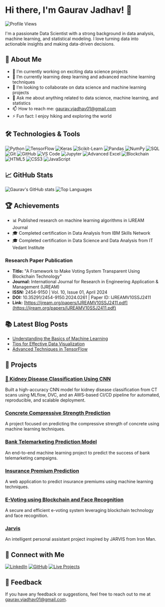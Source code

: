 # Hi there, I'm Gaurav Jadhav! 👋

![Profile Views](https://komarev.com/ghpvc/?username=jadhavgaurav&color=blue)

I'm a passionate Data Scientist with a strong background in data analysis, machine learning, and statistical modeling. I love turning data into actionable insights and making data-driven decisions.

## 🚀 About Me

- 🔭 I’m currently working on exciting data science projects
- 🌱 I’m currently learning deep learning and advanced machine learning techniques
- 👯 I’m looking to collaborate on data science and machine learning projects
- 💬 Ask me about anything related to data science, machine learning, and statistics
- 📫 How to reach me: [gaurav.vjadhav01@gmail.com](mailto:gaurav.vjadhav01@gmail.com)
- ⚡ Fun fact: I enjoy hiking and exploring the world

## 🛠️ Technologies & Tools

![Python](https://img.shields.io/badge/-Python-black?style=flat-square&logo=python)
![TensorFlow](https://img.shields.io/badge/-TensorFlow-black?style=flat-square&logo=tensorflow)
![Keras](https://img.shields.io/badge/-Keras-black?style=flat-square&logo=keras)
![Scikit-Learn](https://img.shields.io/badge/-Scikit--Learn-black?style=flat-square&logo=scikit-learn)
![Pandas](https://img.shields.io/badge/-Pandas-black?style=flat-square&logo=pandas)
![NumPy](https://img.shields.io/badge/-NumPy-black?style=flat-square&logo=numpy)
![SQL](https://img.shields.io/badge/-SQL-black?style=flat-square&logo=postgresql)
![Git](https://img.shields.io/badge/-Git-black?style=flat-square&logo=git)
![GitHub](https://img.shields.io/badge/-GitHub-black?style=flat-square&logo=github)
![VS Code](https://img.shields.io/badge/-VS%20Code-black?style=flat-square&logo=visual-studio-code)
![Jupyter](https://img.shields.io/badge/-Jupyter-black?style=flat-square&logo=jupyter)
![Advanced Excel](https://img.shields.io/badge/-Advanced%20Excel-black?style=flat-square&logo=microsoft-excel)
![Blockchain](https://img.shields.io/badge/-Blockchain-black?style=flat-square&logo=blockchain)
![HTML5](https://img.shields.io/badge/-HTML5-black?style=flat-square&logo=html5)
![CSS3](https://img.shields.io/badge/-CSS3-black?style=flat-square&logo=css3)
![JavaScript](https://img.shields.io/badge/-JavaScript-black?style=flat-square&logo=javascript)

## 📈 GitHub Stats

![Gaurav's GitHub stats](https://github-readme-stats.vercel.app/api?username=jadhavgaurav&show_icons=true&theme=radical)
![Top Languages](https://github-readme-stats.vercel.app/api/top-langs/?username=jadhavgaurav&layout=compact&theme=radical)

## 🏆 Achievements

- 📊 Published research on machine learning algorithms in IJREAM Journal
- 🎓 Completed certification in Data Analysis from IBM Skills Network
- 🎓 Completed certification in Data Science and Data Analysis from IT Vedant Institute

### Research Paper Publication
- **Title:** "A Framework to Make Voting System Transparent Using Blockchain Technology"
- **Journal:** International Journal for Research in Engineering Application & Management (IJREAM)
- **ISSN:** 2454-9150 | Vol. 10, Issue 01, April 2024
- **DOI:** 10.35291/2454-9150.2024.0261 | Paper ID: IJREAMV10SSJ2411
- **Link:** [https://ijream.org/papers/IJREAMV10SSJ2411.pdf](https://ijream.org/papers/IJREAMV10SSJ2411.pdf)

## 📚 Latest Blog Posts

<!-- BLOG-POST-LIST:START -->
- [Understanding the Basics of Machine Learning](https://yourblog.com/understanding-the-basics-of-machine-learning)
- [Tips for Effective Data Visualization](https://yourblog.com/tips-for-effective-data-visualization)
- [Advanced Techniques in TensorFlow](https://yourblog.com/advanced-techniques-in-tensorflow)
<!-- BLOG-POST-LIST:END -->

## 📂 Projects

### [🧠 Kidney Disease Classification Using CNN](https://github.com/jadhavgaurav/Kidney_disease_classification_cnn)
Built a high-accuracy CNN model for kidney disease classification from CT scans using MLflow, DVC, and an AWS-based CI/CD pipeline for automated, reproducible, and scalable deployment.

### [Concrete Compressive Strength Prediction](https://github.com/jadhavgaurav/concrete-compressive-strength-prediction)
A project focused on predicting the compressive strength of concrete using machine learning techniques.

### [Bank Telemarketing Prediction Model](https://github.com/jadhavgaurav/Bank_Telemarketing_predictionModel)
An end-to-end machine learning project to predict the success of bank telemarketing campaigns.

### [Insurance Premium Prediction](https://github.com/jadhavgaurav/Insurance-premium-prediction-using-MachineLearning)
A web application to predict insurance premiums using machine learning techniques.

### [E-Voting using Blockchain and Face Recognition](https://github.com/jadhavgaurav/E-Voting-using-Blockchain-and-Face-Recognition)
A secure and efficient e-voting system leveraging blockchain technology and face recognition.

### [Jarvis](https://github.com/jadhavgaurav/Jarvis)
An intelligent personal assistant project inspired by JARVIS from Iron Man.

## 🔗 Connect with Me

[![LinkedIn](https://img.shields.io/badge/-LinkedIn-black?style=flat-square&logo=linkedin)](https://www.linkedin.com/in/gauravjadhav007)
[![GitHub](https://img.shields.io/badge/-GitHub-black?style=flat-square&logo=github)](https://github.com/jadhavgaurav)
[![Live Projects](https://img.shields.io/badge/-Live%20Projects-black?style=flat-square&logo=streamlit)](https://insurance-premium-regression-gj.streamlit.app/)


## 💬 Feedback

If you have any feedback or suggestions, feel free to reach out to me at [gaurav.vjadhav01@gmail.com](mailto:gaurav.vjadhav01@gmail.com).
